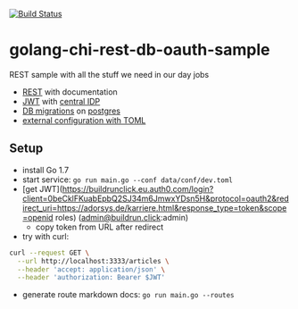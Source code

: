 [![Build Status](https://travis-ci.org/adorsys/golang-chi-rest-db-oauth-sample.svg?branch=master)](https://travis-ci.org/adorsys/golang-chi-rest-db-oauth-sample)

# golang-chi-rest-db-oauth-sample
REST sample with all the stuff we need in our day jobs

- [REST](https://github.com/pressly/chi) with documentation
- [JWT](https://github.com/goware/jwtauth) with [central IDP](https://auth0.com)
- [DB migrations](https://github.com/mattes/migrate) on [postgres](https://github.com/lib/pq)
- [external configuration with TOML](https://github.com/BurntSushi/toml)

## Setup
- install Go 1.7
- start service: `go run main.go --conf data/conf/dev.toml`
- [get JWT](https://buildrunclick.eu.auth0.com/login?client=0beCklFKuabEpbQ2SJ34m6JmwxYDsn5H&protocol=oauth2&redirect_uri=https://adorsys.de/karriere.html&response_type=token&scope=openid roles) (admin@buildrun.click:admin)
  - copy token from URL after redirect
- try with curl:
```bash
curl --request GET \
  --url http://localhost:3333/articles \
  --header 'accept: application/json' \
  --header 'authorization: Bearer $JWT'
```
- generate route markdown docs: `go run main.go --routes`

